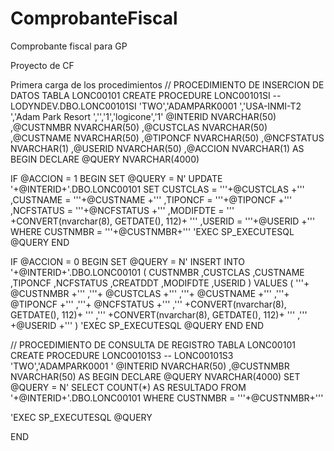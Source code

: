ComprobanteFiscal
=================

Comprobante fiscal para GP 

Proyecto de CF


Primera carga de los procedimientos 
// PROCEDIMIENTO DE INSERCION DE DATOS TABLA LONC00101
CREATE PROCEDURE LONC00101SI -- LODYNDEV.DBO.LONC00101SI 'TWO','ADAMPARK0001   ','USA-INMI-T2    ','Adam Park Resort                                                 ','','1','logicone','1' 
 @INTERID    NVARCHAR(50)
,@CUSTNMBR    NVARCHAR(50) 
,@CUSTCLAS 	 NVARCHAR(50)
,@CUSTNAME 	 NVARCHAR(50)
,@TIPONCF 	 NVARCHAR(50)
,@NCFSTATUS	 NVARCHAR(1)
,@USERID		 NVARCHAR(50)
,@ACCION     NVARCHAR(1)
AS BEGIN
DECLARE @QUERY NVARCHAR(4000)

IF @ACCION = 1
BEGIN 
SET @QUERY = N'
UPDATE '+@INTERID+'.DBO.LONC00101
 SET CUSTCLAS    = '''+@CUSTCLAS   +''' 
,CUSTNAME 	 = '''+@CUSTNAME 	+'''
,TIPONCF 	 = '''+@TIPONCF 	+'''
,NCFSTATUS	 = '''+@NCFSTATUS	+'''
,MODIFDTE	 = ''' +CONVERT(nvarchar(8), GETDATE(), 112)+ '''
,USERID		 = '''+@USERID		+'''
WHERE CUSTNMBR = '''+@CUSTNMBR+'''
'EXEC SP_EXECUTESQL @QUERY
END

IF @ACCION = 0 
BEGIN
SET @QUERY = N'
INSERT INTO '+@INTERID+'.DBO.LONC00101
(
 CUSTNMBR 
,CUSTCLAS 
,CUSTNAME 
,TIPONCF 
,NCFSTATUS
,CREATDDT
,MODIFDTE
,USERID	
)
VALUES
(
 '''+ @CUSTNMBR  	+'''
,'''+ @CUSTCLAS 	+'''
,'''+ @CUSTNAME 	+'''
,'''+ @TIPONCF 		+'''
,'''+ @NCFSTATUS	+'''
,''' +CONVERT(nvarchar(8), GETDATE(), 112)+ '''
,''' +CONVERT(nvarchar(8), GETDATE(), 112)+ '''
,''' +@USERID	+'''
)
'EXEC SP_EXECUTESQL @QUERY
END
END


// PROCEDIMIENTO DE CONSULTA DE REGISTRO TABLA LONC00101
CREATE PROCEDURE LONC00101S3 -- LONC00101S3 'TWO','ADAMPARK0001   '
 @INTERID NVARCHAR(50)
,@CUSTNMBR NVARCHAR(50)
AS BEGIN
DECLARE @QUERY NVARCHAR(4000)
SET @QUERY = N'
SELECT COUNT(*) AS RESULTADO FROM '+@INTERID+'.DBO.LONC00101
WHERE CUSTNMBR = '''+@CUSTNMBR+'''

'EXEC SP_EXECUTESQL @QUERY

END

